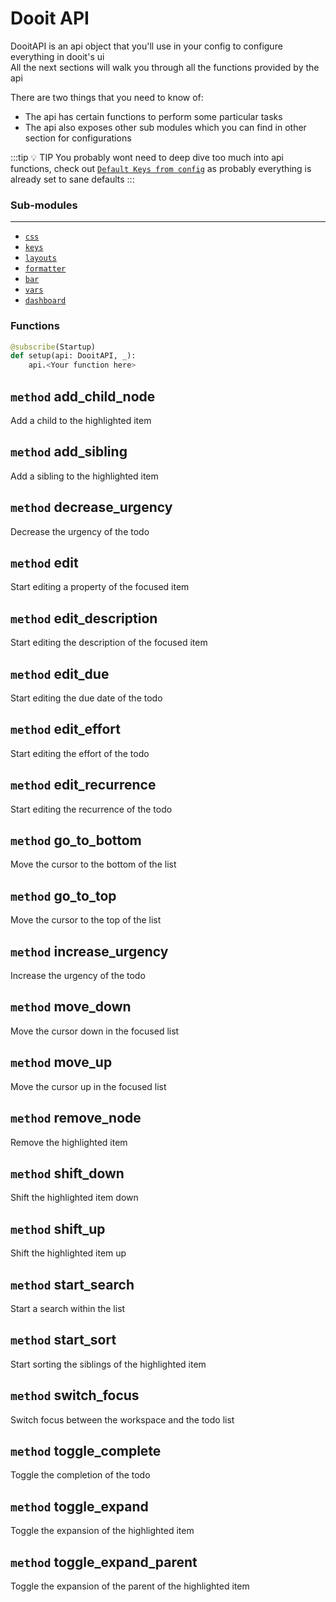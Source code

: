 <style>
h2 code {
    color: var(--vp-c-brand-1);
}
</style>

<!-- ------------------------------------ -->

# Dooit API

DooitAPI is an api object that you'll use in your config to configure everything in dooit's ui \
All the next sections will walk you through all the functions provided by the api

There are two things that you need to know of:

- The api has certain functions to perform some particular tasks
- The api also exposes other sub modules which you can find in other section for configurations

:::tip :bulb: TIP
You probably wont need to deep dive too much into api functions, check out [`Default Keys from config`](/extra/moving_from_v2#new-4) as probably everything is already set to sane defaults
:::

### Sub-modules
------------

- [`css`]()
- [`keys`]()
- [`layouts`]()
- [`formatter`]()
- [`bar`]()
- [`vars`]()
- [`dashboard`]()

### Functions

```py
@subscribe(Startup)
def setup(api: DooitAPI, _):
    api.<Your function here>
```


## `method` add_child_node 

Add a child to the highlighted item

## `method` add_sibling 

Add a sibling to the highlighted item

## `method` decrease_urgency 

Decrease the urgency of the todo

## `method` edit 

Start editing a property of the focused item

## `method` edit_description 

Start editing the description of the focused item

## `method` edit_due 

Start editing the due date of the todo

## `method` edit_effort 

Start editing the effort of the todo

## `method` edit_recurrence 

Start editing the recurrence of the todo

## `method` go_to_bottom 

Move the cursor to the bottom of the list

## `method` go_to_top 

Move the cursor to the top of the list

## `method` increase_urgency 

Increase the urgency of the todo

## `method` move_down 

Move the cursor down in the focused list

## `method` move_up 

Move the cursor up in the focused list

## `method` remove_node 

Remove the highlighted item

## `method` shift_down 

Shift the highlighted item down

## `method` shift_up 

Shift the highlighted item up

## `method` start_search 

Start a search within the list

## `method` start_sort 

Start sorting the siblings of the highlighted item

## `method` switch_focus 

Switch focus between the workspace and the todo list

## `method` toggle_complete 

Toggle the completion of the todo

## `method` toggle_expand 

Toggle the expansion of the highlighted item

## `method` toggle_expand_parent 

Toggle the expansion of the parent of the highlighted item
